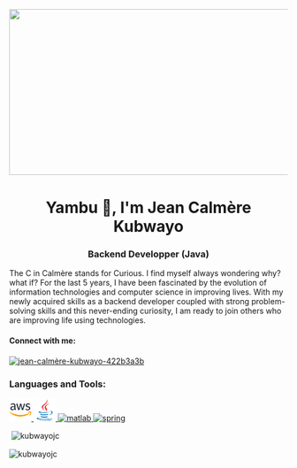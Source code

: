 <div id="header" align="center">
  
<img src = "https://user-images.githubusercontent.com/76141050/192900057-4ccbcae3-7f46-4949-9a4e-53224568c175.gif" width = "1000" height = "300" />

  
 </div>

<h1 align="center">Yambu 👋, I'm Jean Calmère Kubwayo</h1>

<h3 align="center">Backend Developper (Java)</h3>

<p1 align="left">The C in Calmère stands for Curious. I find myself always wondering why? what if? For the last 5 years, I have been fascinated by the evolution of information technologies and computer science in improving lives.  With my newly acquired skills as a backend developer coupled with strong problem-solving skills and this never-ending curiosity,  I am ready to join others who are improving life using technologies.</p1>

<h4 align="left">Connect with me:</h4>

<p align="left">
<a href="https://linkedin.com/in/jean-calmère-kubwayo-422b3a3b" target="blank"><img align="center" src="https://raw.githubusercontent.com/rahuldkjain/github-profile-readme-generator/master/src/images/icons/Social/linked-in-alt.svg" alt="jean-calmère-kubwayo-422b3a3b" height="30" width="40" /></a>
</p>


<h3 align="left">Languages and Tools:</h3>
<p align="left"> <a href="https://aws.amazon.com" target="_blank" rel="noreferrer"> <img src="https://raw.githubusercontent.com/devicons/devicon/master/icons/amazonwebservices/amazonwebservices-original-wordmark.svg" alt="aws" width="40" height="40"/> </a> <a href="https://www.java.com" target="_blank" rel="noreferrer"> <img src="https://raw.githubusercontent.com/devicons/devicon/master/icons/java/java-original.svg" alt="java" width="40" height="40"/> </a> <a href="https://www.mathworks.com/" target="_blank" rel="noreferrer"> <img src="https://upload.wikimedia.org/wikipedia/commons/2/21/Matlab_Logo.png" alt="matlab" width="40" height="40"/> </a> <a href="https://spring.io/" target="_blank" rel="noreferrer"> <img src="https://www.vectorlogo.zone/logos/springio/springio-icon.svg" alt="spring" width="40" height="40"/> </a> </p>

<p>&nbsp;<img align="center" src="https://github-readme-stats.vercel.app/api?username=kubwayojc&show_icons=true&locale=en" alt="kubwayojc" /></p>

<p><img align="center" src="https://github-readme-streak-stats.herokuapp.com/?user=kubwayojc&" alt="kubwayojc" /></p>
